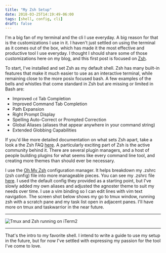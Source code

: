 ```yaml
---
title: "My Zsh Setup"
date: 2018-03-25T14:19:49-06:00
tags: [shell, config, cli]
draft: false 
---
```


I'm a big fan of my terminal and the cli I use everyday. A big reason for that is the customizations I use in it. I haven't just settled on using the terminal as it comes out of the box, which has made it the most effective and productive tool I use everyday. I thought I should share some of those customizations here on my blog, and this first post is focused on [Zsh](https://en.wikipedia.org/wiki/Z_shell).

To start, I've installed and set Zsh as my default shell. Zsh has many built-in features that make it much easier to use as an interactive terminal, while remaining close to the more posix focused bash. A few examples of the bells and whistles that come standard in Zsh but are missing or limited in Bash are:

* Improved `cd` Tab Completion
* Improved Command Tab Completion
* Path Expansion
* Right Prompt Display
* Spelling Auto-Correct or Prompted Correction
* Global Aliases (aliases that appear anywhere in your command string)
* Extended Globbing Capabilities

If you'd like more detailed documentation on what sets Zsh apart, take a look a the Zsh FAQ [here](http://zsh.sourceforge.net/FAQ/zshfaq02.html). A particularly exciting part of Zsh is the active community behind it. There are several plugin managers, and a host of people building plugins for what seems like every command line tool, and creating more themes than should ever be necessary.

I use the [Oh My Zsh](http://ohmyz.sh/) configuration manager. It helps breakdown my .zshrc (zsh config) file into more manageable pieces. You can see my .zshrc file [here](https://raw.githubusercontent.com/JKomoroski/dotfiles/master/.zshrc). I used the default config they provided as a starting point, but I've slowly added my own aliases and adjusted the agnoster theme to suit my needs over time. I use a vim binding so I can edit lines with vim text navigation. The screen shot below
shows my go to tmux window, running zsh with a scratch pane and my task list open in adjacent panes. I'll have more on tmux and taskwarrior in the near future.  

---

<img src="/img/zsh_view.png" alt="Tmux and Zsh running on iTerm2" class="container"/>

---

That's the intro to my favorite shell. I intend to write a guide to use my setup in the future, but for now I've settled with expressing my passion for the tool I've come to love.
